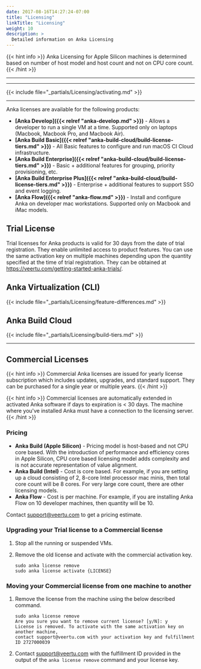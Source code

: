```yaml
---
date: 2017-08-16T14:27:24-07:00
title: "Licensing"
linkTitle: "Licensing"
weight: 10
description: >
  Detailed information on Anka Licensing
---
```


{{< hint info >}}
Anka Licensing for Apple Silicon machines is determined based on number of host model and host count and not on CPU core count.
{{< /hint >}}

---
---

{{< include file="_partials/Licensing/activating.md" >}}

---

Anka licenses are available for the following products:

+ **[Anka Develop]({{< relref "anka-develop.md" >}})** - Allows a developer to run a single VM at a time. Supported only on laptops (Macbook, Macbook Pro, and Macbook Air).
+ **[Anka Build Basic]({{< relref "anka-build-cloud/build-license-tiers.md" >}})** - All Basic features to configure and run macOS CI Cloud infrastructure.
+ **[Anka Build Enterprise]({{< relref "anka-build-cloud/build-license-tiers.md" >}})** - Basic + additional features for grouping, priority provisioning, etc.
+ **[Anka Build Enterprise Plus]({{< relref "anka-build-cloud/build-license-tiers.md" >}})** - Enterprise + additional features to support SSO and event logging.
+ **[Anka Flow]({{< relref "anka-flow.md" >}})** - Install and configure Anka on developer mac workstations. Supported only on Macbook and iMac models.

## Trial License

Trial licenses for Anka products is valid for 30 days from the date of trial registration. They enable unlimited access to product features. You can use the same activation key on multiple machines depending upon the quantity specified at the time of trial registration. They can be obtained at https://veertu.com/getting-started-anka-trials/.

## Anka Virtualization (CLI)

{{< include file="_partials/Licensing/feature-differences.md" >}}

## Anka Build Cloud

{{< include file="_partials/Licensing/build-tiers.md" >}}

---

## Commercial Licenses

{{< hint info >}}
Commercial Anka licenses are issued for yearly license subscription which includes updates, upgrades, and standard support. They can be purchased for a single year or multiple years.
{{< /hint >}}

{{< hint info >}}
Commercial licenses are automatically extended in activated Anka software if days to expiration is < 30 days. The machine where you've installed Anka must have a connection to the licensing server.
{{< /hint >}}
### Pricing

- **Anka Build (Apple Silicon)** - Pricing model is host-based and not CPU core based. With the introduction of performance and efficiency cores in Apple Silicon, CPU core based licensing model adds complexity and is not accurate representation of value alignment.
- **Anka Build (Intel)** - Cost is core based. For example, if you are setting up a cloud consisting of 2, 8-core Intel processor mac minis, then total core count will be 8 cores. For very large core count, there are other licensing models.
- **Anka Flow** - Cost is per machine. For example, if you are installing Anka Flow on 10 developer machines, then quantity will be 10.

<!-- + **Anka Build (Apple Silicon)** - Cost is performance core based. For example, 8-core Apple processor mac mini had 4 performance cores. if you are setting up a cloud consisting of 2, 8-core Apple processor mac minis, then total performance core count will be 8 cores. For very large core count, there are other licensing models. For M1 Max and M1 Ultra machines, contact us for pricing information. -->

Contact [support@veertu.com](mailto:support@veertu.com) to get a pricing estimate.  

### Upgrading your Trial license to a Commercial license

1. Stop all the running or suspended VMs.
2. Remove the old license and activate with the commercial activation key.

    ```shell
    sudo anka license remove
    sudo anka license activate {LICENSE}
    ```

### Moving your Commercial license from one machine to another

1. Remove the license from the machine using the below described command.

    ```shell
    sudo anka license remove
    Are you sure you want to remove current license? [y/N]: y
    License is removed. To activate with the same activation key on another machine,
    contact support@veertu.com with your activation key and fulfillment ID 2727000039
    ```

2. Contact [support@veertu.com](mailto:support@veertu.com) with the fulfillment ID provided in the output of the `anka license remove` command and your license key.


